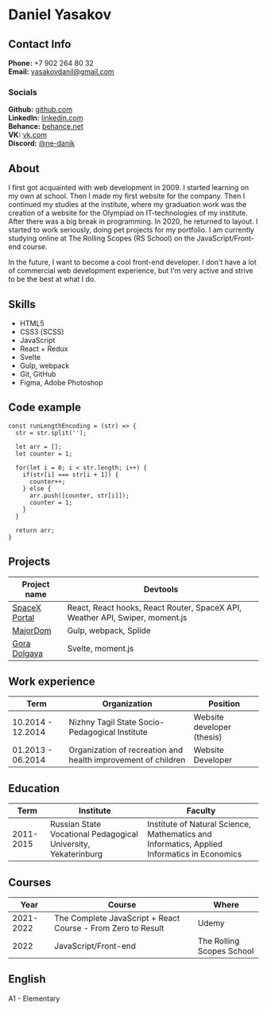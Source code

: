 # Daniel Yasakov #


## Contact Info ##
**Phone:** +7 902 264 80 32<br>
**Email:** yasakovdanil@gmail.com

### Socials ###
**Github:** [github.com](https://github.com/ne-danik)<br>
**LinkedIn:** [linkedin.com](https://www.linkedin.com/in/%D0%B4%D0%B0%D0%BD%D0%B8%D0%BB-%D1%8F%D1%81%D0%B0%D0%BA%D0%BE%D0%B2-a15a08235)<br>
**Behance:** [behance.net](https://www.behance.net/nedanik)<br>
**VK:** [vk.com](https://vk.com/ne.danik)<br>
**Discord:** [@ne-danik](https://discord.com/users/ne-danik)

## About ##
I first got acquainted with web development in 2009. I started learning on my own at school. Then I made my first website for the company. Then I continued my studies at the institute, where my graduation work was the creation of a website for the Olympiad on IT-technologies of my institute. After there was a big break in programming. In 2020, he returned to layout. I started to work seriously, doing pet projects for my portfolio. I am currently studying online at The Rolling Scopes (RS School) on the JavaScript/Front-end course.


In the future, I want to become a cool front-end developer. I don't have a lot of commercial web development experience, but I'm very active and strive to be the best at what I do.


## Skills ##
* HTML5
* CSS3 (SCSS)
* JavaScript
* React + Redux
* Svelte
* Gulp, webpack
* Git, GitHub
* Figma, Adobe Photoshop


## Code example ##
```
const runLengthEncoding = (str) => {
  str = str.split('');

  let arr = [];
  let counter = 1;

  for(let i = 0; i < str.length; i++) {
    if(str[i] === str[i + 1]) {
      counter++;
    } else {
      arr.push([counter, str[i]]);
      counter = 1;
    }
  }

  return arr;
}
```


## Projects ##

| Project name | Devtools |
| ----------- | ----------- |
| [SpaceX Portal](https://spacex-portal.vercel.app) | React, React hooks, React Router, SpaceX API, Weather API, Swiper, moment.js |
| [MajorDom](https://major-dom.vercel.app) | Gulp, webpack, Splide |
| [Gora Dolgaya](https://ne-danik.github.io/aist) | Svelte, moment.js |


## Work experience ##

| Term | Organization | Position |
| ----------- | ----------- | ----------- |
| 10.2014 - 12.2014 | Nizhny Tagil State Socio-Pedagogical Institute | Website developer (thesis) |
| 01.2013 - 06.2014 | Organization of recreation and health improvement of children | Website Developer |


## Education ##

| Term | Institute | Faculty |
| ----------- | ----------- | ----------- |
| 2011-2015 | Russian State Vocational Pedagogical University, Yekaterinburg | Institute of Natural Science, Mathematics and Informatics, Applied Informatics in Economics |


## Courses ##

| Year | Course | Where |
| ----------- | ----------- | ----------- |
| 2021-2022 | The Complete JavaScript + React Course - From Zero to Result | Udemy |
| 2022 | JavaScript/Front-end | The Rolling Scopes School |


## English ##
A1 - Elementary
